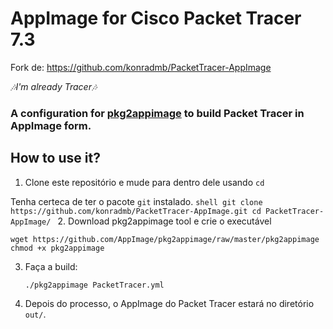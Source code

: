 # AppImage for Cisco Packet Tracer 7.3

Fork de: https://github.com/konradmb/PacketTracer-AppImage

*🎶I'm already Tracer🎶*

### A configuration for [pkg2appimage](https://github.com/AppImage/pkg2appimage) to build Packet Tracer in AppImage form.

## How to use it?

1. Clone este repositório e mude para dentro dele usando `cd`

Tenha certeca de ter o pacote `git` instalado.
    ```shell
    git clone https://github.com/konradmb/PacketTracer-AppImage.git
    cd PacketTracer-AppImage/
    ```
2. Download pkg2appimage tool e crie o executável
   ```shell
   wget https://github.com/AppImage/pkg2appimage/raw/master/pkg2appimage
   chmod +x pkg2appimage
   ```
3. Faça a build:

   ```shell
   ./pkg2appimage PacketTracer.yml
   ```

4. Depois do processo, o AppImage do Packet Tracer estará no diretório `out/`.


